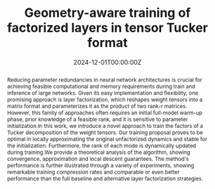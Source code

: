---
title: 'Geometry-aware training of factorized layers in tensor Tucker format'

# Authors
# If you created a profile for a user (e.g. the default `admin` user), write the username (folder name) here
# and it will be replaced with their full name and linked to their profile.
authors:
  - admin
  - Steffen Schotthöfer
  - Gianluca Ceruti
  - Jonas Kusch
  - Francesco Tudisco

# Author notes (optional)
# author_notes:
  # - 'Equal contribution'
  # - 'Equal contribution'

date: '2024-12-01T00:00:00Z'

# Schedule page publish date (NOT publication's date).
publishDate: '2024-12-01T00:00:00Z'

# Publication type.
# Accepts a single type but formatted as a YAML list (for Hugo requirements).
# Enter a publication type from the CSL standard.
publication_types: ['paper-conference']

# Publication name and optional abbreviated publication name.
publication: In *Neural Information and Processing Syste,s*
publication_short: In NeurIPS

abstract: Reducing parameter redundancies in neural network architectures is crucial for achieving feasible computational and memory requirements during train and inference of large networks. Given its easy implementation and flexibility, one promising approach is layer factorization, which reshapes weight tensors into a matrix format and parameterizes it as the product of two rank-r matrices. However, this family of approaches often requires an initial full-model warm-up phase, prior knowledge of a feasible rank, and it is sensitive to parameter initialization.In this work, we introduce a novel approach to train the factors of a Tucker decomposition of the weight tensors. Our training proposal proves to be optimal in locally approximating the original unfactorized dynamics and stable for the initialization. Furthermore, the rank of each mode is dynamically updated during training.We provide a theoretical analysis of the algorithm, showing convergence, approximation and local descent guarantees. The method's performance is further illustrated through a variety of experiments, showing remarkable training compression rates and comparable or even better performance than the full baseline and alternative layer factorization strategies.
# Summary. An optional shortened abstract.
# summary: Lorem ipsum dolor sit amet, consectetur adipiscing elit. Duis posuere tellus ac convallis placerat. Proin tincidunt magna sed ex sollicitudin condimentum.

tags:
  - Tensor representation 
  - Low-rank 
  - Riemannian gradient flow 
  - compression

# Display this page in the Featured widget?
featured: true

# Standard identifiers for auto-linking
# hugoblox:
  # ids:
    # doi: 10.5555/123456

# Custom links
links:
  - type: pdf
    url: "https://proceedings.neurips.cc/paper_files/paper/2024/file/ea48cb23a02ec3b895b0b0124307b0ec-Paper-Conference.pdf"
  - type: code
    url: https://openreview.net/attachment?id=aBtcfcrjM3&name=supplementary_material
  # - type: dataset
    # url: https://github.com/HugoBlox/hugo-blox-builder
  - type: slides
    url: https://neurips.cc/media/neurips-2024/Slides/94579_PfsrYQc.pdf
  # - type: source
    # url: https://github.com/HugoBlox/hugo-blox-builder
  # - type: video
   # url: https://youtube.com

# Featured image
# To use, add an image named `featured.jpg/png` to your page's folder.
image:
  caption: 'Image credit: [**Unsplash**](https://unsplash.com/photos/pLCdAaMFLTE)'
  focal_point: ''
  preview_only: false

# Associated Projects (optional).
#   Associate this publication with one or more of your projects.
#   Simply enter your project's folder or file name without extension.
#   E.g. `internal-project` references `content/project/internal-project/index.md`.
#   Otherwise, set `projects: []`.
projects:
  - example

# Slides (optional).
#   Associate this publication with Markdown slides.
#   Simply enter your slide deck's filename without extension.
#   E.g. `slides: "example"` references `content/slides/example/index.md`.
#   Otherwise, set `slides: ""`.
slides: ""
---